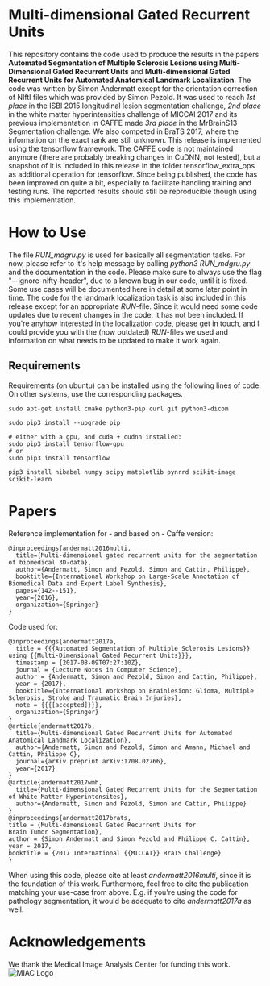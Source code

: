 # Multi-dimensional Gated Recurrent Units
This repository contains the code used to produce the results in the papers **Automated Segmentation of Multiple Sclerosis Lesions using Multi-Dimensional Gated Recurrent Units** and **Multi-dimensional Gated Recurrent Units for Automated Anatomical Landmark Localization**. The code was written by Simon Andermatt except for the orientation correction of NIftI files which was provided by Simon Pezold. It was used to reach *1st place* in the ISBI 2015 longitudinal lesion segmentation challenge, *2nd place* in the white matter hyperintensities challenge of MICCAI 2017 and its previous implementation in CAFFE made *3rd place* in the MrBrainS13 Segmentation challenge. We also competed in BraTS 2017, where the information on the exact rank are still unknown. 
This release is implemented using the tensorflow framework. The CAFFE code is not maintained anymore (there are probably breaking changes in CuDNN, not tested), but a snapshot of it is included in this release in the folder tensorflow_extra_ops as additional operation for tensorflow. 
Since being published, the code has been improved on quite a bit, especially to facilitate handling training and testing runs. The reported results should still be reproducible though using this implementation.
# How to Use
The file *RUN_mdgru.py* is used for basically all segmentation tasks. For now, please refer to it's help message by calling *python3 RUN_mdgru.py* and the documentation in the code. Please make sure to always use the flag "--ignore-nifty-header", due to a known bug in our code, until it is fixed. Some use cases will be documented here in detail at some later point in time. The code for the landmark localization task is also included in this release except for an appropriate *RUN*-file. Since it would need some code updates due to recent changes in the code, it has not been included. If you're anyhow interested in the localization code, please get in touch, and I could provide you with the (now outdated) *RUN*-files we used and information on what needs to be updated to make it work again. 
## Requirements
Requirements (on ubuntu) can be installed using the following lines of code. On other systems, use the corresponding packages.

```
sudo apt-get install cmake python3-pip curl git python3-dicom

sudo pip3 install --upgrade pip

# either with a gpu, and cuda + cudnn installed:
sudo pip3 install tensorflow-gpu
# or
sudo pip3 install tensorflow

pip3 install nibabel numpy scipy matplotlib pynrrd scikit-image scikit-learn

```

# Papers
Reference implementation for - and based on - Caffe version:
```
@inproceedings{andermatt2016multi,
  title={Multi-dimensional gated recurrent units for the segmentation of biomedical 3D-data},
  author={Andermatt, Simon and Pezold, Simon and Cattin, Philippe},
  booktitle={International Workshop on Large-Scale Annotation of Biomedical Data and Expert Label Synthesis},
  pages={142--151},
  year={2016},
  organization={Springer}
}
```

Code used for:
```
@inproceedings{andermatt2017a,
  title = {{{Automated Segmentation of Multiple Sclerosis Lesions}} using {{Multi-Dimensional Gated Recurrent Units}}},
  timestamp = {2017-08-09T07:27:10Z},
  journal = {Lecture Notes in Computer Science},
  author = {Andermatt, Simon and Pezold, Simon and Cattin, Philippe},
  year = {2017},
  booktitle={International Workshop on Brainlesion: Glioma, Multiple Sclerosis, Stroke and Traumatic Brain Injuries},
  note = {{{[accepted]}}},
  organization={Springer}
}
@article{andermatt2017b,
  title={Multi-dimensional Gated Recurrent Units for Automated Anatomical Landmark Localization},
  author={Andermatt, Simon and Pezold, Simon and Amann, Michael and Cattin, Philippe C},
  journal={arXiv preprint arXiv:1708.02766},
  year={2017}
}
@article{andermatt2017wmh,
  title={Multi-dimensional Gated Recurrent Units for the Segmentation of White Matter Hyperintensites},
  author={Andermatt, Simon and Pezold, Simon and Cattin, Philippe}
}
@inproceedings{andermatt2017brats,
title = {Multi-dimensional Gated Recurrent Units for
Brain Tumor Segmentation},
author = {Simon Andermatt and Simon Pezold and Philippe C. Cattin},
year = 2017,
booktitle = {2017 International {{MICCAI}} BraTS Challenge}
}

```

When using this code, please cite at least *andermatt2016multi*, since it is the foundation of this work. Furthermore, feel free to cite the publication matching your use-case from above. E.g. if you're using the code for pathology segmentation, it would be adequate to cite *andermatt2017a* as well.

# Acknowledgements
We thank the Medical Image Analysis Center for funding this work. ![MIAC Logo](http://miac.swiss/gallery/normal/116/miaclogo@2x.png "MIAC Logo")



